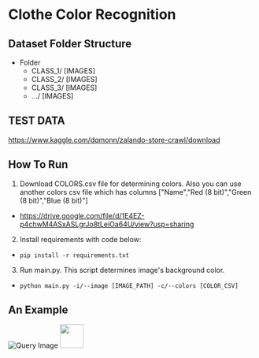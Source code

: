 # Clothe Color Recognition

## Dataset Folder Structure
- Folder
  -  CLASS_1/
    [IMAGES]
  -  CLASS_2/
    [IMAGES]
  -  CLASS_3/
    [IMAGES]
  -  .../
    [IMAGES]
    
## TEST DATA
https://www.kaggle.com/dqmonn/zalando-store-crawl/download

## How To Run
1. Download COLORS.csv file for determining colors. Also you can use another colors csv file which has columns ["Name","Red (8 bit)","Green (8 bit)","Blue (8 bit)"]
- https://drive.google.com/file/d/1E4EZ-p4chwM4ASxASLgrJo8tLeiOa64U/view?usp=sharing
2. Install requirements with code below:
- ``` pip install -r requirements.txt ```
3. Run main.py. This script determines image's background color.
- ```python main.py -i/--image [IMAGE_PATH] -c/--colors [COLOR_CSV]```

## An Example

![Query Image](https://github.com/Burak-Tasci/Clothe-color-segmentation/blob/main/images/img_screenshot_17.11.2021.png)
<img src="https://github.com/Burak-Tasci/Clothe-color-segmentation/blob/main/images/img_screenshot_17.11.2021.png" width="48">
